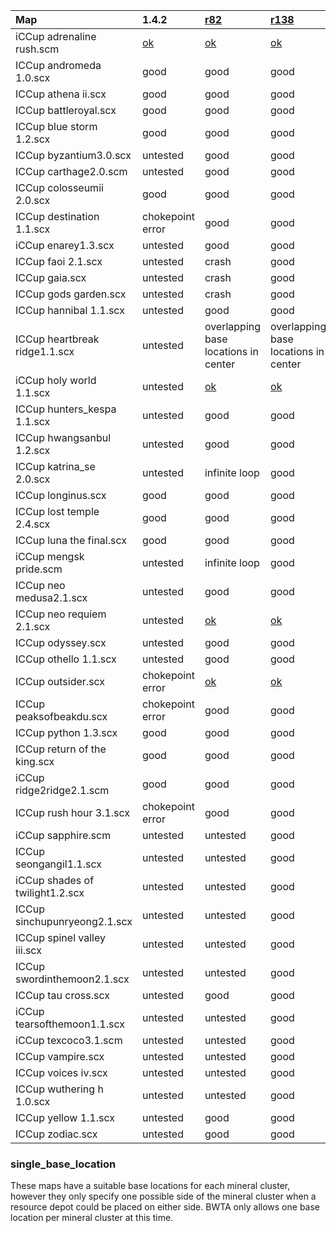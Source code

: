 | Map | 1.4.2 | [r82](https://code.google.com/p/bwta/source/detail?r=82) | [r138](https://code.google.com/p/bwta/source/detail?r=138) |
|:----|:------|:---------------------------------------------------------|:-----------------------------------------------------------|
| iCCup adrenaline rush.scm | [ok](#single_base_location.md) | [ok](#single_base_location.md)                           | [ok](#single_base_location.md)                             |
| ICCup andromeda 1.0.scx | good  | good                                                     | good                                                       |
| ICCup athena ii.scx | good  | good                                                     | good                                                       |
| ICCup battleroyal.scx | good  | good                                                     | good                                                       |
| ICCup blue storm 1.2.scx | good  | good                                                     | good                                                       |
| ICCup byzantium3.0.scx | untested | good                                                     | good                                                       |
| ICCup carthage2.0.scm | untested | good                                                     | good                                                       |
| ICCup colosseumii 2.0.scx | good  | good                                                     | good                                                       |
| ICCup destination 1.1.scx | chokepoint error | good                                                     | good                                                       |
| iCCup enarey1.3.scx | untested | good                                                     | good                                                       |
| ICCup faoi 2.1.scx | untested | crash                                                    | good                                                       |
| ICCup gaia.scx | untested | crash                                                    | good                                                       |
| ICCup gods garden.scx | untested | crash                                                    | good                                                       |
| ICCup hannibal 1.1.scx | untested | good                                                     | good                                                       |
| ICCup heartbreak ridge1.1.scx | untested | overlapping base locations in center                     | overlapping base locations in center                       |
| iCCup holy world 1.1.scx | untested | [ok](#single_base_location.md)                           | [ok](#single_base_location.md)                             |
| ICCup hunters\_kespa 1.1.scx | untested | good                                                     | good                                                       |
| ICCup hwangsanbul 1.2.scx | untested | good                                                     | good                                                       |
| ICCup katrina\_se 2.0.scx | untested | infinite loop                                            | good                                                       |
| ICCup longinus.scx | good  | good                                                     | good                                                       |
| ICCup lost temple 2.4.scx | good  | good                                                     | good                                                       |
| ICCup luna the final.scx | good  | good                                                     | good                                                       |
| iCCup mengsk pride.scm | untested | infinite loop                                            | good                                                       |
| ICCup neo medusa2.1.scx | untested | good                                                     | good                                                       |
| ICCup neo requiem 2.1.scx | untested | [ok](#single_base_location.md)                           | [ok](#single_base_location.md)                             |
| ICCup odyssey.scx | untested | good                                                     | good                                                       |
| ICCup othello 1.1.scx | untested | good                                                     | good                                                       |
| ICCup outsider.scx | chokepoint error | [ok](#single_base_location.md)                           | [ok](#single_base_location.md)                             |
| ICCup peaksofbeakdu.scx | chokepoint error | good                                                     | good                                                       |
| ICCup python 1.3.scx | good  | good                                                     | good                                                       |
| ICCup return of the king.scx | good  | good                                                     | good                                                       |
| iCCup ridge2ridge2.1.scm | good  | good                                                     | good                                                       |
| ICCup rush hour 3.1.scx | chokepoint error | good                                                     | good                                                       |
| iCCup sapphire.scm | untested | untested                                                 | good                                                       |
| ICCup seongangil1.1.scx | untested | untested                                                 | good                                                       |
| iCCup shades of twilight1.2.scx | untested | untested                                                 | good                                                       |
| ICCup sinchupunryeong2.1.scx | untested | untested                                                 | good                                                       |
| ICCup spinel valley iii.scx | untested | untested                                                 | good                                                       |
| ICCup swordinthemoon2.1.scx | untested | untested                                                 | good                                                       |
| ICCup tau cross.scx | untested | good                                                     | good                                                       |
| iCCup tearsofthemoon1.1.scx | untested | untested                                                 | good                                                       |
| iCCup texcoco3.1.scm | untested | untested                                                 | good                                                       |
| ICCup vampire.scx | untested | untested                                                 | good                                                       |
| ICCup voices iv.scx | untested | untested                                                 | good                                                       |
| ICCup wuthering h 1.0.scx | untested | untested                                                 | good                                                       |
| ICCup yellow 1.1.scx | untested | good                                                     | good                                                       |
| ICCup zodiac.scx | untested | good                                                     | good                                                       |

### single\_base\_location ###

These maps have a suitable base locations for each mineral cluster, however they only specify one possible side of the mineral cluster when a resource depot could be placed on either side. BWTA only allows one base location per mineral cluster at this time.